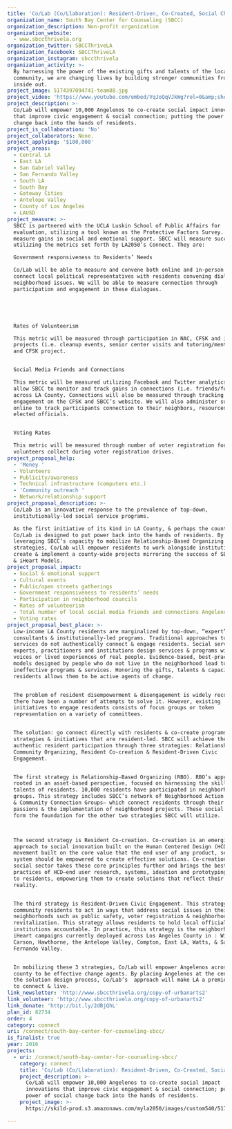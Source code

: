 ```yaml
---
title: 'Co/Lab (Co/Llaboration): Resident-Driven, Co-Created, Social Change'
organization_name: South Bay Center for Counseling (SBCC)
organization_description: Non-profit organization
organization_website:
  - www.sbccthrivela.org
organization_twitter: SBCCThriveLA
organization_facebook: SBCCThriveLA
organization_instagram: sbccthrivela
organization_activity: >-
  By harnessing the power of the existing gifts and talents of the local
  community, we are changing lives by building stronger communities from the
  inside out.
project_image: 5174397094741-team88.jpg
project_video: 'https://www.youtube.com/embed/VqJoQqVJkWg?rel=0&amp;showinfo=0'
project_description: >-
  Co/Lab will empower 10,000 Angelenos to co-create social impact innovations
  that improve civic engagement & social connection; putting the power of social
  change back into the hands of residents.
project_is_collaboration: 'No'
project_collaborators: None.
project_applying: '$100,000'
project_areas:
  - Central LA
  - East LA
  - San Gabriel Valley
  - San Fernando Valley
  - South LA
  - South Bay
  - Gateway Cities
  - Antelope Valley
  - County of Los Angeles
  - LAUSD
project_measure: >-
  SBCC is partnered with the UCLA Luskin School of Public Affairs for
  evaluation, utilizing a tool known as the Protective Factors Survey. This tool
  measure gains in social and emotional support. SBCC will measure success
  utilizing the metrics set forth by LA2050’s Connect. They are:

  Government responsiveness to Residents’ Needs

  Co/Lab will be able to measure and convene both online and in-person forums to
  connect local political representatives with residents convening dialogues on
  neighborhood issues. We will be able to measure connection through
  participation and engagement in these dialogues. 





  Rates of Volunteerism 

  This metric will be measured through participation in NAC, CFSK and iHeart
  projects (i.e. cleanup events, senior center visits and tutoring/mentoring)
  and CFSK project. 


  Social Media Friends and Connections

  This metric will be measured utilizing Facebook and Twitter analytics that
  allow SBCC to monitor and track gains in connections (i.e. friends/followers)
  across LA County. Connections will also be measured through tracking
  engagement on the CFSK and SBCC’s website. We will also administer surveys
  online to track participants connection to their neighbors, resources and
  elected officials.  


  Voting Rates

  This metric will be measured through number of voter registration forms iHeart
  volunteers collect during voter registration drives.
project_proposal_help:
  - 'Money '
  - Volunteers
  - Publicity/awareness
  - Technical infrastructure (computers etc.)
  - 'Community outreach '
  - Network/relationship support
project_proposal_description: >-
  Co/Lab is an innovative response to the prevalence of top-down,
  institutionally-led social service programs. 

  As the first initiative of its kind in LA County, & perhaps the country,
  Co/Lab is designed to put power back into the hands of residents. By
  leveraging SBCC’s capacity to mobilize Relationship-Based Organizing
  strategies, Co/Lab will empower residents to work alongside institutions to
  create & implement a county-wide projects mirroring the success of SBCC’s CFSK
  & iHeart Models.
project_proposal_impact:
  - Social & emotional support
  - Cultural events
  - Public/open streets gatherings
  - Government responsiveness to residents’ needs
  - Participation in neighborhood councils
  - Rates of volunteerism
  - Total number of local social media friends and connections Angelenos have
  - Voting rates
project_proposal_best_place: >-
  Low-income LA County residents are marginalized by top-down, “expert”
  consultants & institutionally-led programs. Traditional approaches to social
  services do not authentically connect & engage residents. Social service
  experts, practitioners and institutions design services & programs without the
  voices or lived experiences of real people. Evidence-based, best-practice
  models designed by people who do not live in the neighborhood lead to
  ineffective programs & services. Honoring the gifts, talents & capacity of
  residents allows them to be active agents of change.


  The problem of resident disempowerment & disengagement is widely recognized &
  there have been a number of attempts to solve it. However, existing
  initiatives to engage residents consists of focus groups or token
  representation on a variety of committees. 


  The solution: go connect directly with residents & co-create programs,
  strategies & initiatives that are resident-led. SBCC will achieve the goal of
  authentic resident participation through three strategies: Relationship-Based
  Community Organizing, Resident Co-creation & Resident-Driven Civic
  Engagement. 


  The first strategy is Relationship-Based Organizing (RBO). RBO’s approach is
  rooted in an asset-based perspective, focused on harnessing the skills &
  talents of residents. 10,000 residents have participated in neighborhood
  groups. This strategy includes SBCC’s network of Neighborhood Action Councils
  & Community Connection Groups— which connect residents through their talents,
  passions & the implementation of neighborhood projects. These social networks
  form the foundation for the other two strategies SBCC will utilize. 



  The second strategy is Resident Co-creation. Co-creation is an emerging
  approach to social innovation built on the Human Centered Design (HCD)
  movement built on the core value that the end user of any product, service or
  system should be empowered to create effective solutions. Co-creation in the
  social sector takes these core principles further and brings the best
  practices of HCD—end user research, systems, ideation and prototyping—directly
  to residents, empowering them to create solutions that reflect their lived
  reality.


  The third strategy is Resident-Driven Civic Engagement. This strategy empowers
  community residents to act in ways that address social issues in their
  neighborhoods such as public safety, voter registration & neighborhood
  revitalization. This strategy allows residents to hold local officials and
  institutions accountable. In practice, this strategy is the neighborhood-based
  iHeart campaigns currently deployed across Los Angeles County in : Wilmington,
  Carson, Hawthorne, the Antelope Valley, Compton, East LA, Watts, & San
  Fernando Valley. 


  In mobilizing these 3 strategies, Co/Lab will empower Angelenos across the
  county to be effective change agents. By placing Angelenos at the center of
  the solution design process, Co/Lab’s  approach will make LA a premier place
  to connect & live.
link_newsletter: 'http://www.sbccthrivela.org/copy-of-urbanarts2'
link_volunteer: 'http://www.sbccthrivela.org/copy-of-urbanarts2'
link_donate: 'http://bit.ly/2dBjQhL'
plan_id: 82734
order: 4
category: connect
uri: /connect/south-bay-center-for-counseling-sbcc/
is_finalist: true
year: 2016
projects:
  - uri: /connect/south-bay-center-for-counseling-sbcc/
    category: connect
    title: 'Co/Lab (Co/Llaboration): Resident-Driven, Co-Created, Social Change'
    project_description: >-
      Co/Lab will empower 10,000 Angelenos to co-create social impact
      innovations that improve civic engagement & social connection; putting the
      power of social change back into the hands of residents.
    project_image: >-
      https://skild-prod.s3.amazonaws.com/myla2050/images/custom540/5174397094741-team88.jpg

---
```

